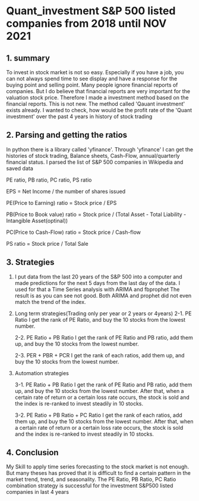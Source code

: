 # Quant_investment S&P 500 listed companies from 2018 until NOV 2021

## 1. summary

To invest in stock market is not so easy. Especially if you have a job, you can not always spend time to see display and  have a response for the buying point and selling point.
Many people ignore financial reports of companies. But I do believe that financial reports are very important for the valuation stock price. Therefore I made a investment method based on the financial reports. This is not new. The method called 'Qauant investment' exists already. I wanted to check, how would be the profit rate of the 'Quant investment' over the past 4 years in history of stock trading

## 2. Parsing and getting the ratios

In python there is a library called 'yfinance'.
Through 'yfinance' I can get the histories of stock trading, Balance sheets, Cash-Flow, annual/quarterly financial status.
I parsed the list of S&P 500 companies in Wikipedia and saved data

PE ratio, PB ratio, PC ratio, PS ratio

EPS = Net Income / the number of shares issued

PE(Price to Earning) ratio = Stock price / EPS

PB(Price to Book value) ratio = Stock price / (Total Asset - Total Liability - Intangible Asset(optinal))

PC(Price to Cash-Flow) ratio = Stock price / Cash-flow

PS ratio = Stock price / Total Sale

## 3. Strategies 

1. I put data from the last 20 years of the S&P 500 into a computer and made predictions for the next 5 days from the last day of the data.
   I used for that a Time Series analysis with ARIMA and fbprophet
   The result is as you can see not good. 
   Both ARIMA and prophet did not even match the trend of the index.


2. Long term strategies(Trading only per year or 2 years or 4years)
     2-1. PE Ratio
       I get the rank of PE Ratio, and buy the 10 stocks from the lowest number.

     2-2. PE Ratio + PB Ratio
       I get the rank of PE Ratio and PB ratio, add them up, and buy the 10 stocks from the lowest number.
    
     2-3. PER + PBR + PCR
       I get the rank of each ratios, add them up, and buy the 10 stocks from the lowest number.
    
3. Automation strategies

     3-1. PE Ratio + PB Ratio
       I get the rank of PE Ratio and PB ratio, add them up, and buy the 10 stocks from the lowest number.
       After that, when a certain rate of return or a certain loss rate occurs, the stock is sold and the index is re-ranked to invest steadily in 10 stocks.

     3-2. PE Ratio + PB Ratio + PC Ratio
       I get the rank of each ratios, add them up, and buy the 10 stocks from the lowest number.
       After that, when a certain rate of return or a certain loss rate occurs, the stock is sold and the index is re-ranked to invest steadily in 10 stocks.
    
## 4. Conclusion
My Skill to apply time series forecasting to the stock market is not enough.
But many theses has proved that it is difficult to find a certain pattern in the market trend, trend, and seasonality.
The PE Ratio, PB Ratio, PC Ratio combination strategy is successful for the investment S&P500 listed companies in last 4 years

